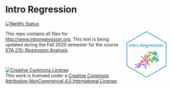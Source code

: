 # Intro Regression

[![Netlify Status](https://api.netlify.com/api/v1/badges/3849a778-140c-48f0-8e90-fc3c2449ecc3/deploy-status)](https://app.netlify.com/sites/wizardly-bardeen-b81d92/deploys)

<img src="img/introregression-sticker.png" width="25%" height="25%" align="right"/>

This repo contains all files for http://www.introregression.org. This text is being updated during the Fall 2020 semester for the course [STA 210: Regression Analysis](https://sta210-fa20.netlify.app/).

<br> 

<a rel="license" href="http://creativecommons.org/licenses/by-nc/4.0/"><img alt="Creative Commons License" style="border-width:0" src="https://i.creativecommons.org/l/by-nc/4.0/88x31.png" /></a><br />This work is licensed under a <a rel="license" href="http://creativecommons.org/licenses/by-nc/4.0/">Creative Commons Attribution-NonCommercial 4.0 International License</a>.


